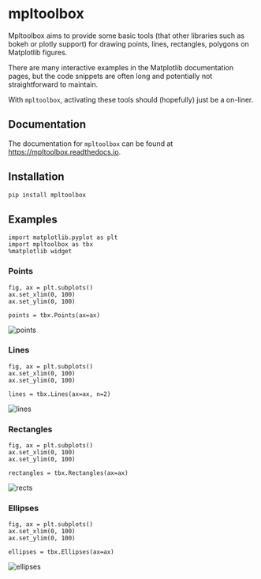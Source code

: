 # mpltoolbox

Mpltoolbox aims to provide some basic tools (that other libraries such as bokeh or plotly support) for drawing points, lines, rectangles, polygons on Matplotlib figures.

There are many interactive examples in the Matplotlib documentation pages,
but the code snippets are often long and potentially not straightforward to maintain.

With `mpltoolbox`, activating these tools should (hopefully) just be a on-liner.

## Documentation

The documentation for `mpltoolbox` can be found at https://mpltoolbox.readthedocs.io.

## Installation

```sh
pip install mpltoolbox
```

## Examples

```
import matplotlib.pyplot as plt
import mpltoolbox as tbx
%matplotlib widget
```

### Points

```
fig, ax = plt.subplots()
ax.set_xlim(0, 100)
ax.set_ylim(0, 100)

points = tbx.Points(ax=ax)
```

![points](docs/images/points.png)


### Lines

```
fig, ax = plt.subplots()
ax.set_xlim(0, 100)
ax.set_ylim(0, 100)

lines = tbx.Lines(ax=ax, n=2)
```

![lines](docs/images/lines01.png)

### Rectangles

```
fig, ax = plt.subplots()
ax.set_xlim(0, 100)
ax.set_ylim(0, 100)

rectangles = tbx.Rectangles(ax=ax)
```

![rects](docs/images/rectangles.png)

### Ellipses

```
fig, ax = plt.subplots()
ax.set_xlim(0, 100)
ax.set_ylim(0, 100)

ellipses = tbx.Ellipses(ax=ax)
```

![ellipses](docs/images/ellipses.png)
